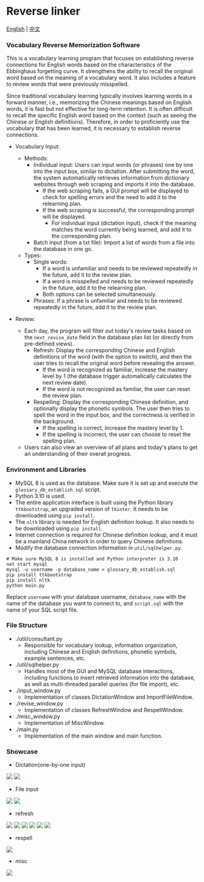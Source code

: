 # Reverse linker
[English](README_EN.md) | [中文](README.md)

### Vocabulary Reverse Memorization Software
This is a vocabulary learning program that focuses on establishing reverse connections for English words based on the characteristics of the Ebbinghaus forgetting curve. It strengthens the ability to recall the original word based on the meaning of a vocabulary word. It also includes a feature to review words that were previously misspelled.

Since traditional vocabulary learning typically involves learning words in a forward manner, i.e., memorizing the Chinese meanings based on English words, it is fast but not effective for long-term retention. It is often difficult to recall the specific English word based on the context (such as seeing the Chinese or English definitions). Therefore, in order to proficiently use the vocabulary that has been learned, it is necessary to establish reverse connections.

- Vocabulary Input:
    - Methods:
        - Individual input: Users can input words (or phrases) one by one into the input box, similar to dictation. After submitting the word, the system automatically retrieves information from dictionary websites through web scraping and imports it into the database.
            - If the web scraping fails, a GUI prompt will be displayed to check for spelling errors and the need to add it to the relearning plan.
            - If the web scraping is successful, the corresponding prompt will be displayed.
                - For individual input (dictation input), check if the meaning matches the word currently being learned, and add it to the corresponding plan.
        - Batch input (from a txt file): Import a list of words from a file into the database in one go.
    - Types:
        - Single words:
            - If a word is unfamiliar and needs to be reviewed repeatedly in the future, add it to the review plan.
            - If a word is misspelled and needs to be reviewed repeatedly in the future, add it to the relearning plan.
            - Both options can be selected simultaneously.
        - Phrases: If a phrase is unfamiliar and needs to be reviewed repeatedly in the future, add it to the review plan.

- Review:
    - Each day, the program will filter out today's review tasks based on the `next_revise_date` field in the database plan list (or directly from pre-defined views).
        - Refresh: Display the corresponding Chinese and English definitions of the word (with the option to switch), and then the user tries to recall the original word before revealing the answer.
            - If the word is recognized as familiar, increase the mastery level by 1 (the database trigger automatically calculates the next review date).
            - If the word is not recognized as familiar, the user can reset the review plan.
        - Respelling: Display the corresponding Chinese definition, and optionally display the phonetic symbols. The user then tries to spell the word in the input box, and the correctness is verified in the background.
            - If the spelling is correct, increase the mastery level by 1.
            - If the spelling is incorrect, the user can choose to reset the spelling plan.
    - Users can also view an overview of all plans and today's plans to get an understanding of their overall progress.

### Environment and Libraries
- MySQL 8 is used as the database. Make sure it is set up and execute the `glossary_db_establish.sql` script.
- Python 3.10 is used.
- The entire application interface is built using the Python library `ttkbootstrap`, an upgraded version of `tkinter`. It needs to be downloaded using `pip install`.
- The `nltk` library is needed for English definition lookup. It also needs to be downloaded using `pip install`.
- Internet connection is required for Chinese definition lookup, and it must be a mainland China network in order to query Chinese definitions.
- Modify the database connection information in `util/sqlhelper.py`.
```shell
# Make sure MySQL 8 is installed and Python interpreter is 3.10
net start mysql
mysql -u username -p database_name < glossary_db_establish.sql
pip install ttkbootstrap
pip install nltk
python main.py
```
Replace `username` with your database username, `database_name` with the name of the database you want to connect to, and `script.sql` with the name of your SQL script file.

### File Structure
- ./util/consultant.py
  - Responsible for vocabulary lookup, information organization, including Chinese and English definitions, phonetic symbols, example sentences, etc.
- ./util/sqlhelper.py
  - Handles most of the GUI and MySQL database interactions, including functions to insert retrieved information into the database, as well as multi-threaded parallel queries (for file import), etc.
- ./input_window.py
  - Implementation of classes DictationWindow and ImportFileWindow.
- ./revise_window.py
  - Implementation of classes RefreshWindow and RespellWindow.
- ./misc_window.py
  - Implementation of MiscWindow.
- ./main.py
  - Implementation of the main window and main function.

### Showcase

- Dictation(one-by-one input)

![](./showcase/photo_2023-07-17_16-48-30.jpg)
![](./showcase/photo_2023-07-17_16-48-32.jpg)

- File input

![](./showcase/photo_2023-07-17_16-48-34.jpg)
![](./showcase/photo_2023-07-17_16-48-35.jpg)

- refresh

![](./showcase/refresh_init.png)
![](./showcase/limber_en.png)
![](./showcase/limber_cn.png)
![](./showcase/limber_misc.png)
![](./showcase/disagreeable_misc.png)
![](./showcase/refresh_misc_phrase.png)

- respell

![](./showcase/respell_.png)

- misc

![](./showcase/photo_2023-07-17_16-48-36.jpg)